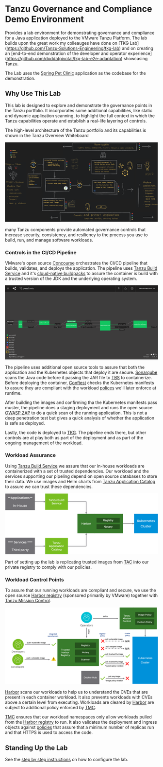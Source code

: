 # Tanzu Governance and Compliance Demo Environment

Provides a lab environment for demonstrating governance and compliance
for a Java application deployed to the VMware Tanzu Platform. The lab
builds upon the great work my colleauges have done on [TKG Lab]
(https://github.com/Tanzu-Solutions-Engineering/tkg-lab) and on creating 
an [end-to-end demonstration of the developer and operator experience]
(https://github.com/doddatpivotal/tkg-lab-e2e-adaptation) showcasing Tanzu.

The Lab uses the [Spring Pet Clinic](https://github.com/spring-projects/spring-petclinic)
application as the codebase for the demonstration. 

## Why Use This Lab

This lab is designed to explore and demonstrate the governance points in
the Tanzu portfolio. It incorporates some additional capabilities, like
static and dynamic application scanning, to highlight the full context in 
which the Tanzu capabilities operate and establish a real-life layering of 
controls.

The high-level architecture of the Tanzu portfolio and its capabilities is
shown in the Tanzu Overview Whiteboard

![Tanzu Overvierw Whiteboard](docs/whiteboard.png)

many Tanzu components provide automated governance controls that increase
security, consistency, and resiliency to the process you use to build, run,
and manage software workloads.

### Controls in the CI/CD Pipeline

VMware's open source [Concourse](https://concourse-ci.org) orchestrates the
CI/CD pipeline that builds, validates, and deploys the application. The 
pipeline uses [Tanzu Build Service](https://tanzu.vmware.com/build-service)
and it's [cloud-native buildpacks](https://buildpacks.io) to assure the 
container is build with a trusted version of the JDK and the underlying
operating system.

![CI/CD pipeline with Tanzu Build Service](docs/pipeline.png)

The pipeline uses additional open source tools to assure that both the 
application and the Kubernetes objects that deploy it are secure. 
[Sonarqube](https://sonarqube.com) scans the Java code before it passing 
the JAR file to [TBS](https://tanzu.vmware.com/build-service) to 
containerize. Before deploying the container, [Conftest](https://conftest.dev)
checks the Kubernetes manifests to assure they are compliant with the
workload [polices](conftest/policy) we'll later enforce at runtime.

After building the images and confirming tha the Kubernetes manifests
pass muster, the pipeline does a staging deployment and runs the open 
source [OWASP ZAP](https://owasp.org/www-project-zap/) to do a quick scan 
of the running application. This is not a deep penetration test but gives
a quick analysis of whether the application is safe as deployed.

Lastly, the code is deployed to [TKG](https://tanzu.vmware.com/kubernetes-grid).
The pipeline ends there, but other controls are at play both as part
of the deployment and as part of the ongoing management of the workload.

### Workload Assurance

Using [Tanzu Build Service](https://tanzu.vmware.com/build-service) we 
assure that our in-house workloads are containerized with a set of 
trusted dependencies. Our workload and the services supporting our 
pipeling depend on open source databases to store their data. We use
images and Helm charts from [Tanzu Application Catalog](https://tanzu.vmware.com/application-catalog)
to assure we can trust these dependencies.

![Building workload trust](docs/workload-trust.png)

Part of setting up the lab is replicating trusted images from
[TAC](https://tanzu.vmware.com/application-catalog) into our private
registry to comply with our policies.

### Workload Control Points

To assure that our running workloads are compliant and secure, we use
the open source [Harbor registry](https://goharbor.io) (sponsored
primarily by VMware) together with [Tanzu Mission Control](https://tanzu.vmware.com/mission-control).

![Harbor and TMC control points](docs/workload-controls.png)

[Harbor](https://goharbor.io) scans our workloads to help us to 
understand the CVEs that are present in each container workload. It
also prevents workloads with CVEs above a certain level from 
executing. Workloads are cleared by [Harbor](https://goharbor.io)
are subject to additional policy enforced by [TMC](https://tanzu.vmware.com/mission-control).

[TMC](https://tanzu.vmware.com/mission-control) ensures that our
workload namespaces only allow workloads pulled from the [Harbor 
registry](https://goharbor.io) to run. It also validates the 
deployment and ingress objects against [policies](tmc/policy/template)
that assure that a minimum number of replicas run and that HTTPS
is used to access the code.

## Standing Up the Lab

See the [step by step instructions](docs/instructions.md) on how to configure
the lab.

